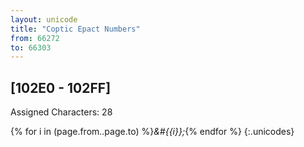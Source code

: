 ```yaml
---
layout: unicode
title: "Coptic Epact Numbers"
from: 66272
to: 66303
---
```


## 	[102E0 - 102FF]

Assigned Characters: 28

{% for i in (page.from..page.to) %}<i>&#{{i}};</i>{% endfor %}
{:.unicodes}

